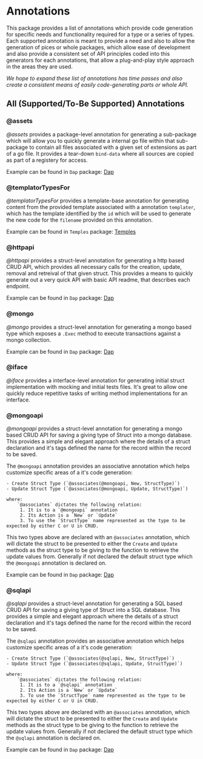 # Annotations
This package provides a list of annotations which provide code generation for specific needs and functionality required for a type or a series of types. Each supported annotation is meant to provide a need and also to allow the generation of pices or whole packages, which allow ease of development and also provide a consistent set of API principles coded into this generators for each annotations, that allow a plug-and-play style approach in the areas they are used.

*We hope to expand these list of annotations has time passes and also create a consistent means of easily code-generating parts or whole API.*

## All (Supported/To-Be Supported) Annotations

### @assets

*@assets* provides a package-level annotation for generating a sub-package which will allow you to quickly generate a internal go file within that sub-package to contain all files associated with a given set of extensions as part of a go file. It provides a tear-down `bind-data` where all sources are copied as part of a registery for access.

Example can be found in `Dap` package: [Dap](../examples/dap)

### @templatorTypesFor

*@templatorTypesFor* provides a template-base annotation for generating content from the provided template associated with a annotation `templater`, which has the template identified by the `id` which will be used to generate the new code for the `filename` provided on this annotation.

Example can be found in `Temples` package: [Temples](../examples/temples)

 ### @httpapi

*@httpapi* provides a struct-level annotation for generating a http based CRUD API, which provides all necessary calls for the creation, update, removal and retreival of that given struct. This provides a means to quickly generate out a very quick API with basic API readme, that describes each endpoint.

Example can be found in `Dap` package: [Dap](../examples/dap)

### @mongo

*@mongo* provides a struct-level annotation for generating a mongo based type which exposes a `.Exec` method to execute transactions against a mongo collection.

Example can be found in `Dap` package: [Dap](../examples/dap)

### @iface

*@iface* provides a interface-level annotation for generating initial struct implementation with mocking and initial tests files. It's great to allow one
quickly reduce repetitive tasks of writing method implementations for an interface.


### @mongoapi

*@mongoapi* provides a struct-level annotation for generating a mongo based CRUD API for saving a giving type of Struct into a mongo database. This provides a simple and elegant approach where the details of a struct declaration and it's tags defined the name for the record within the record to be saved.

The `@mongoapi` annotation provides an associative annotation which helps customize specific areas of a it's code generation:

    - Create Struct Type (`@associates(@mongoapi, New, StructType)`)
    - Update Struct Type (`@associates(@mongoapi, Update, StructType)`)

    where:
        `@associates` dictates the following relation:
         1. It is to a `@mongoapi` annotation
         2. Its Action is a `New` or `Update`
         3. To use the `StructType` name represented as the type to be expected by either C or U in CRUD.

This two types above are declared with an `@associates` annotation, which will dictate the struct to be presented to either the `Create` and `Update` methods as the struct type to be giving to the function to retrieve the update values from. Generally if not declared the default struct type which the `@mongoapi` annotation is declared on.

Example can be found in `Dap` package: [Dap](../examples/dap)

### @sqlapi

*@sqlapi* provides a struct-level annotation for generating a SQL based CRUD API for saving a giving type of Struct into a SQL database. This provides a simple and elegant approach where the details of a struct declaration and it's tags defined the name for the record within the record to be saved.

The `@sqlapi` annotation provides an associative annotation which helps customize specific areas of a it's code generation:

    - Create Struct Type (`@associates(@sqlapi, New, StructType)`)
    - Update Struct Type (`@associates(@sqlapi, Update, StructType)`)

    where:
        `@associates` dictates the following relation:
         1. It is to a `@sqlapi` annotation
         2. Its Action is a `New` or `Update`
         3. To use the `StructType` name represented as the type to be expected by either C or U in CRUD.

This two types above are declared with an `@associates` annotation, which will dictate the struct to be presented to either the `Create` and `Update` methods as the struct type to be giving to the function to retrieve the update values from. Generally if not declared the default struct type which the `@sqlapi` annotation is declared on.


Example can be found in `Dap` package: [Dap](../examples/dap)
